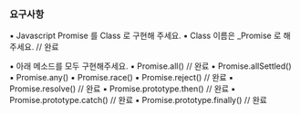 ### 요구사항

▪ Javascript Promise 를 Class 로 구현해 주세요.
    ▪ Class 이름은 _Promise 로 해주세요. // 완료
    
▪ 아래 메소드를 모두 구현해주세요.
    ▪ Promise.all() // 완료
    ▪ Promise.allSettled()
    ▪ Promise.any()
    ▪ Promise.race()
    ▪ Promise.reject() // 완료
    ▪ Promise.resolve() // 완료
    ▪ Promise.prototype.then() // 완료
    ▪ Promise.prototype.catch() // 완료
    ▪ Promise.prototype.finally() // 완료
